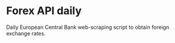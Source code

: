 # Forex API daily

Daily European Central Bank web-scraping script to obtain foreign exchange rates.
